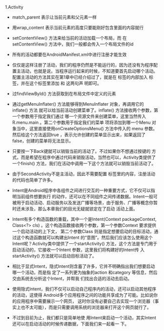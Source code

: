 1.Activity

* match_parent 表示让当前元素和父元素一样

* 用wrap_content 表示当前元素的高度只要能刚好包含里面的内容就行
* setContentView() 方法来给当前的活动加载一个布局，而 在setContentView() 方法中，我们一般都会传入一个布局文件的id
* 所有的活动都要在AndroidManifest.xml中进行注册才能生效
* 仅仅是这样注册了活动，我们的程序仍然是不能运行的，因为还没有为程序配置主活动，也就是说，当程序运行起来的时候，不知道要首先启动哪个活动。配置主活动的方法其实在第1章中已经介绍过了，就是在<activity> 标签的内部加入<intent-filter> 标签，并在这个标签里添加<action android:name="android.intent.action.MAIN"/> 和 <category android: name="android.intent.category.LAUNCHER" /> 这两句声 明即可。 
* 过findViewById() 方法获取到在布局文件中定义的元素
* 通过getMenuInflater() 方法能够得到MenuInflater 对象，再调用它的inflate() 方法 就可以给当前活动创建菜单了。inflate() 方法接收两个参数，第一个参数用于指定我们通过 哪一个资源文件来创建菜单，这里当然传入R.menu.main 。第二个参数用于指定我们的菜单 项将添加到哪一个Menu 对象当中，这里直接使用onCreateOptionsMenu() 方法中传入的 menu 参数。然后给这个方法返回true ，表示允许创建的菜单显示出来，如果返回了false，创建的菜单将无法显示。 
* 只要按一下Back键就可以销毁当前的活动了。不过如果你不想通过按键的 方式，而是希望在程序中通过代码来销毁活动，当然也可以，Activity类提供了一个finish() 方法，我们在活动中调用一下这个方法就可以销毁当前活动了。 
* 由于SecondActivity不是主活动，因此不需要配置<intent-filter> 标签里的内容，注册活动 的代码也简单了许多。
* Intent是Android程序中各组件之间进行交互的一种重要方式，它不仅可以指明当前组件想要执行 的动作，还可以在不同组件之间传递数据。Intent一般可被用于启动活动、启动服务以及发送广播等场景，由于服务、广播等概念你暂时还未涉及，那么本章我们的目光无疑就锁定在了启动 活动上面。 
* Intent有多个构造函数的重载，其中一个是Intent(Context packageContext, Class<?> cls) 。这个构造函数接收两个参数，第一个参数Context 要求提供一个启动活动的上下文， 第二个参数Class 则是指定想要启动的目标活动，通过这个构造函数就可以构建出Intent 的“意图”。然后我们应该怎么使用这个Intent呢？Activity类中提供了一个startActivity() 方法，这个方法是专门用于启动活动的，它接收一个Intent 参数，这里我们将构建好的Intent传 入startActivity() 方法就可以启动目标活动了。
* 相比于显式Intent，隐式Intent则含蓄了许多，它并不明确指出我们想要启动哪一个活动，而是指 定了一系列更为抽象的action 和category 等信息，然后交由系统去分析这个Intent，并帮我 们找出合适的活动去启动。
* 使用隐式Intent，我们不仅可以启动自己程序内的活动，还可以启动其他程序的活动，这使得 Android多个应用程序之间的功能共享成为了可能。比如说你的应用程序中需要展示一个网页， 这时你没有必要自己去实现一个浏览器（事实上也不太可能），而是只需要调用系统的浏览器来打开这个网页就行了。  
* 不过到目前为止，我们都只是简单地使 用Intent来启动一个活动，其实Intent还可以在启动活动的时候传递数据，下面我们来一起看一 下。